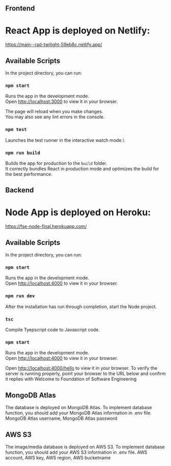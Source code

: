 
## Frontend
# React App is deployed on Netlify:
https://main--rad-twilight-59eb8c.netlify.app/

## Available Scripts

In the project directory, you can run:

### `npm start`

Runs the app in the development mode.\
Open [http://localhost:3000](http://localhost:3000) to view it in your browser.

The page will reload when you make changes.\
You may also see any lint errors in the console.

### `npm test`

Launches the test runner in the interactive watch mode.\

### `npm run build`

Builds the app for production to the `build` folder.\
It correctly bundles React in production mode and optimizes the build for the best performance.


## Backend
# Node App is deployed on Heroku:
https://fse-node-final.herokuapp.com/

## Available Scripts

In the project directory, you can run:

### `npm start`

Runs the app in the development mode.\
Open [http://localhost:4000](http://localhost:4000) to view it in your browser.

### `npm run dev`

After the installation has run through completion, start the Node project.

### `tsc`

Compile Tyepscript code to Javascript code.

### `npm start`

Runs the app in the development mode.\
Open [http://localhost:4000](http://localhost:4000) to view it in your browser.

Open [http://localhost:4000/hello](http://localhost:400/hello) to view it in your browser.
To verify the server is running properly, point your browser to the URL below and 
confirm it replies with Welcome to Foundation of Software Engineering


## MongoDB Atlas

The database is deployed on MongoDB Atlas. To implement database function, you should add your MongoDB Atlas information in .env file.
MongoDB Atlas username, MongoDB Atlas password

## AWS S3

The image/media database is deployed on AWS S3. To implement database function, you should add your AWS S3 information in .env file.
AWS account, AWS key, AWS region, AWS bucketname
